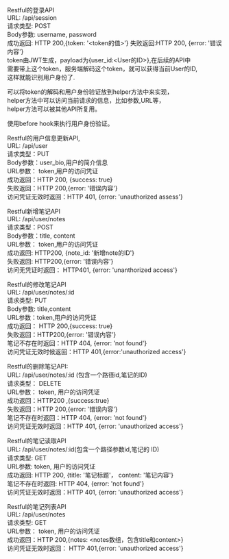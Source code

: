 Restful的登录API  
URL: /api/session  
请求类型: POST  
Body参数: username, password  
成功返回: HTTP 200,{token: '<token的值>'} 
失败返回:HTTP 200, {error: '错误内容'}  
token由JWT生成，payload为{user_id:<User的ID>},在后续的API中  
需要带上这个token，服务端解码这个token，就可以获得当前User的ID,  
这样就能识别用户身份了.  
  
可以将token的解码和用户身份验证放到helper方法中来实现，  
helper方法中可以访问当前请求的信息，比如参数,URL等，  
helper方法可以被其他API所复用。  
  
使用before hook来执行用户身份验证。  
  
Restful的用户信息更新API,  
URL: /api/user  
请求类型：PUT  
Body参数：user_bio,用户的简介信息  
URL参数： token,用户的访问凭证  
成功返回：HTTP 200, {success: true}  
失败返回：HTTP 200,{error: '错误内容'}  
访问凭证无效时返回：HTTP 401, {error: 'unauthorized assess'}  
  
Restful新增笔记API  
URL: /api/user/notes  
请求类型：POST  
Body参数：title, content  
URL参数： token,用户的访问凭证  
成功返回: HTTP200, {note_id: '新增note的ID'}  
失败返回: HTTP200,{error: '错误内容'}  
访问无凭证时返回： HTTP401, {error: 'unanthorized access'}  
  
Restful的修改笔记API  
URL: /api/user/notes/:id  
请求类型: PUT  
Body参数: title,content  
URL参数：token,用户的访问凭证  
成功返回： HTTP 200,{success: true}  
失败返回：HTTP200,{error: '错误内容'}  
笔记不存在时返回：HTTP 404, {error: 'not found'}  
访问凭证无效时候返回：HTTP 401,{error:'unauthorized access'}  

Restful的删除笔记API:  
URL: /api/user/notes/:id (包含一个路径id,笔记的ID)  
请求类型： DELETE  
URL参数： token, 用户的访问凭证  
成功返回：HTTP200 ,{success:true}  
失败返回：HTTP 200,{error: '错误内容'}  
笔记不存在时返回：HTTP 404, {error: 'not found'}  
访问凭证无效时返回：HTTP 401, {error: 'unauthorized access'}  
  
Restful的笔记读取API  
URL: /api/user/notes/:id(包含一个路径参数id,笔记的 ID)  
请求类型: GET  
URL参数: token, 用户的访问凭证  
成功返回: HTTP 200, {title: '笔记标题'， content: '笔记内容'}  
笔记不存在时返回: HTTP 404, {error: 'not found'}  
访问凭证无效时返回：HTTP 401, {error: 'unauthorized access'}  
  
Restful的笔记列表API  
URL: /api/user/notes  
请求类型: GET  
URL参数： token, 用户的访问凭证  
成功返回：HTTP 200,{notes: <notes数组，包含title和content>}  
访问凭证无效时返回： HTTP 401,{error: 'unauthorized access'}
